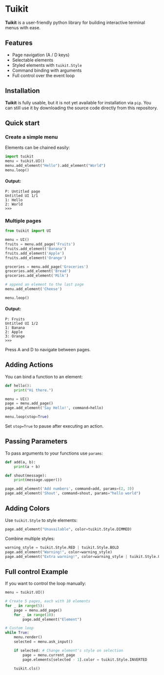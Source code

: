 # Tuikit
**Tuikit** is a user-friendly python library for building interactive terminal menus with ease.

## Features
- Page navigation (A / D keys)
- Selectable elements
- Styled elements with `tuikit.Style`
- Command binding with arguments
- Full control over the event loop

## Installation
**Tuikit** is fully usable, but it is not yet available for installation via `pip`. You can still use it by downloading the source code directly from this repository.


## Quick start
### Create a simple menu
Elements can be chained easily:
``` python
import tuikit
menu = tuikit.UI()
menu.add_element("Hello").add_element("World")
menu.loop()
```
#### Output:
``` 
P: Untitled page
Untitled UI 1/1 
1: Hello 
2: World 
>>>    
```   

### Multiple pages
``` python
from tuikit import UI

menu = UI()
fruits = menu.add_page('Fruits')
fruits.add_element('Banana')
fruits.add_element('Apple')
fruits.add_element('Orange')

groceries = menu.add_page('Groceries')
groceries.add_element('Bread')
groceries.add_element('Milk')

# append an element to the last page
menu.add_element('Cheese')

menu.loop()
```
#### Output:
``` 
P: Fruits      
Untitled UI 1/2
1: Banana 
2: Apple  
3: Orange 
>>>        
```
Press A and D to navigate between pages.

## Adding Actions
You can bind a function to an element:

``` python
def hello():
    print("Hi there.")

menu = UI()
page = menu.add_page()
page.add_element('Say Hello!', command=hello)

menu.loop(stop=True)
```
Set `stop=True` to pause after executing an action.

## Passing Parameters
To pass arguments to your functions use `params`:
``` python
def add(a, b):
    print(a + b)

def shout(message):
    print(message.upper())

page.add_element('Add numbers', command=add, params=(2, 3))
page.add_element('Shout', command=shout, params="hello world")
```

## Adding Colors
Use `tuikit.Style` to style elements:
``` python
page.add_element("Unavailable", color=tuikit.Style.DIMMED)
```
Combine multiple styles:
``` python
warning_style = tuikit.Style.RED | tuikit.Style.BOLD
page.add_element("Warning!", color=warning_style)
page.add_element("Extra warning!", color=warning_style | tuikit.Style.UNDERSCORE_INTERSECT)
```

## Full control Example
If you want to control the loop manually:
``` python
menu = tuikit.UI()

# Create 5 pages, each with 10 elements
for _ in range(5):
    page = menu.add_page()
    for _ in range(10):
        page.add_element("Element")

# Custom loop 
while True:
    menu.render()
    selected = menu.ask_input()

    if selected: # Change element's style on selection
        page = menu.current_page
        page.elements[selected - 1].color = tuikit.Style.INVERTED

    tuikit.cls()
```
